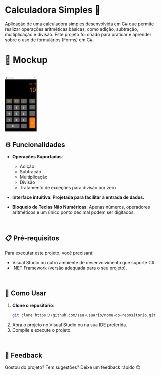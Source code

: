 # Calculadora Simples 🧮

Aplicação de uma calculadora simples desenvolvida em C# que permite realizar operações aritméticas básicas, como adição, subtração, multiplicação e divisão. Este projeto foi criado para praticar e aprender sobre o uso de formulários (Forms) em C#.

# 📸 Mockup 
<br>
<img  align="center" alt="Mockup#" height="20%" width="20%" src="https://github.com/mleilane/CalculadoraSimples/blob/master/Calculadora%20csharp%20forms.jpg?raw=true">
<br> 

## ⚙️ Funcionalidades 

- **Operações Suportadas**:
  - Adição
  - Subtração
  - Multiplicação
  - Divisão
  - Tratamento de exceções para divisão por zero
    
- **Interface intuitiva: Projetada para facilitar a entrada de dados.**

- **Bloqueio de Teclas Não Numéricas**: Apenas números, operadores aritméticos e um único ponto decimal podem ser digitados.
<br>

## 📋 Pré-requisitos
Para executar este projeto, você precisará:
- Visual Studio ou outro ambiente de desenvolvimento que suporte C#.
- .NET Framework (versão adequada para o seu projeto).

<br>

## 🚀 Como Usar

1. **Clone o repositório**:
   ```bash
   git clone https://github.com/seu-usuario/nome-do-repositorio.git
2. Abra o projeto no Visual Studio ou na sua IDE preferida.
3. Compile e execute o projeto. 

<br>

## 📣 Feedback
Gostou do projeto? Tem sugestões? Deixe um feedback rápido 😉
